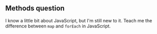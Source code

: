 ## Methods question
I know a little bit about JavaScript, but I'm still new to it. Teach me the difference between `map` and `forEach` in JavaScript.